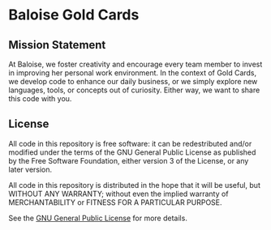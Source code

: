 Baloise Gold Cards 
==================
Mission Statement
-----------------
At Baloise, we foster creativity and encourage every team member to invest in
improving her personal work environment. In the context of Gold Cards, we develop
code to enhance our daily business, or we simply explore new languages,
tools, or concepts out of curiosity. Either way, we want to share this code with you.

License
-------
All code in this repository is free software: it can be redestributed and/or modified
under the terms of the GNU General Public License as published by
the Free Software Foundation, either version 3 of the License, or any later version.

All code in this repository is distributed in the hope that it will be useful,
but WITHOUT ANY WARRANTY; without even the implied warranty of MERCHANTABILITY
or FITNESS FOR A PARTICULAR PURPOSE. 

See the [GNU General Public License](http://opensource.org/licenses/GPL-3.0) for more details.
